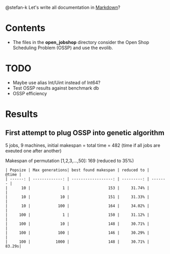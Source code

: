 @stefan-k Let's write all documentation in [Markdown](http://warpedvisions.org/projects/markdown-cheat-sheet/)?


# Contents #

* The files in the **open_jobshop** directory consider the Open Shop Scheduling Problem (OSSP) and use the evolib.

 
# TODO #

* Maybe use alias Int/Uint instead of Int64?
* Test OSSP results against benchmark db
* OSSP efficiency

# Results #

## First attempt to plug OSSP into genetic algorithm ##

5 jobs, 9 machines, initial makespan = total time = 482 (time if all jobs are exeuted one after another)

Makespan of permutation [1,2,3,...,50]: 169 (reduced to 35%)

	| Popsize | Max generations| best found makespan | reduced to |   @time |
	| ------: | -------------: | ------------------: | ---------: | ------- |
	|      10 |              1 |                 153 |     31.74% |         |
	|      10 |             10 |                 151 |     31.33% |         |
	|      10 |            100 |                 164 |     34.02% |         |
	|     100 |              1 |                 150 |     31.12% |         |
	|     100 |             10 |                 148 |     30.71% |         |
	|     100 |            100 |                 146 |     30.29% |         |
	|     100 |           1000 |                 148 |     30.71% |   83.29s|